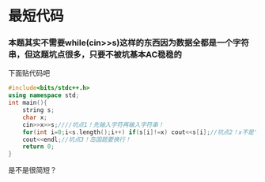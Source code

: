 # 最短代码

### 本题其实不需要while(cin>>s)这样的东西因为数据全都是一个字符串，但这题坑点很多，只要不被坑基本AC稳稳的

下面贴代码吧

```cpp
#include<bits/stdc++.h>
using namespace std;
int main(){
	string s;
	char x;
	cin>>x>>s;////坑点1！先输入字符再输入字符串！
	for(int i=0;i<s.length();i++) if(s[i]!=x) cout<<s[i];//坑点2！x不是'x'！ 
	cout<<endl;//坑点3！岛国题要换行！ 
	return 0; 
} 
```

是不是很简短？